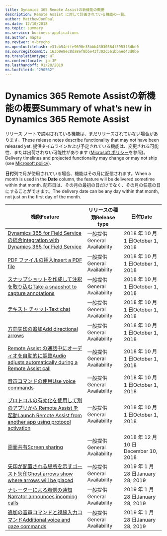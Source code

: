 ```yaml
---
title: Dynamics 365 Remote Assistの新機能の概要
description: Remote Assist に対して計画されている機能の一覧。
author: MatthewJonPaul
ms.date: 12/10/2018
ms.topic: summary
ms.service: business-applications
ms.author: mapau
ms.reviwer: v-brycho
ms.openlocfilehash: e31cb54effe9690e35bbb43030384f5953f3dbd0
ms.sourcegitcommit: 163b0e8ec8da8ef8bbe43f302c561bbaed43d0be
ms.translationtype: HT
ms.contentlocale: ja-JP
ms.lasthandoff: 01/28/2019
ms.locfileid: "290562"
---
```

# <a name="summary-of-whats-new-in-dynamics-365-remote-assist"></a><span data-ttu-id="2313e-103">Dynamics 365 Remote Assistの新機能の概要</span><span class="sxs-lookup"><span data-stu-id="2313e-103">Summary of what’s new in Dynamics 365 Remote Assist</span></span>

<span data-ttu-id="2313e-104">リリース ノートで説明されている機能は、まだリリースされていない場合があります。</span><span class="sxs-lookup"><span data-stu-id="2313e-104">These release notes describe functionality that may not have been released yet.</span></span> <span data-ttu-id="2313e-105">提供タイムラインおよび予定されている機能は、変更される可能性、または出荷されない可能性があります ([Microsoft ポリシー](https://go.microsoft.com/fwlink/p/?linkid=2007332)を参照)。</span><span class="sxs-lookup"><span data-stu-id="2313e-105">Delivery timelines and projected functionality may change or may not ship (see [Microsoft policy](https://go.microsoft.com/fwlink/p/?linkid=2007332)).</span></span>

<span data-ttu-id="2313e-106">**日付**列で月が使用されている場合、機能はその月に配信されます。</span><span class="sxs-lookup"><span data-stu-id="2313e-106">When a month is used in the **Date** column, the feature will be delivered sometime within that month.</span></span> <span data-ttu-id="2313e-107">配布日は、その月の最初の日だけでなく、その月の任意の日にすることができます。</span><span class="sxs-lookup"><span data-stu-id="2313e-107">The delivery date can be any day within that month, not just on the first day of the month.</span></span>


| <span data-ttu-id="2313e-108">**機能**</span><span class="sxs-lookup"><span data-stu-id="2313e-108">**Feature**</span></span>                                     | <span data-ttu-id="2313e-109">**リリースの種類**</span><span class="sxs-lookup"><span data-stu-id="2313e-109">**Release type**</span></span>     | <span data-ttu-id="2313e-110">**日付**</span><span class="sxs-lookup"><span data-stu-id="2313e-110">**Date**</span></span> |
|-------------------------------------------------|----------------------|--------------------------|
| [<span data-ttu-id="2313e-111">Dynamics 365 for Field Service の統合</span><span class="sxs-lookup"><span data-stu-id="2313e-111">Integration with Dynamics 365 for Field Service</span></span>](field-service-integration.md) | <span data-ttu-id="2313e-112">一般提供</span><span class="sxs-lookup"><span data-stu-id="2313e-112">General Availability</span></span> | <span data-ttu-id="2313e-113">2018 年 10 月 1 日</span><span class="sxs-lookup"><span data-stu-id="2313e-113">October 1, 2018</span></span>             |
| [<span data-ttu-id="2313e-114">PDF ファイルの挿入</span><span class="sxs-lookup"><span data-stu-id="2313e-114">Insert a PDF file</span></span>](insert-PDF-file.md)                               | <span data-ttu-id="2313e-115">一般提供</span><span class="sxs-lookup"><span data-stu-id="2313e-115">General Availability</span></span> | <span data-ttu-id="2313e-116">2018 年 10 月 1 日</span><span class="sxs-lookup"><span data-stu-id="2313e-116">October 1, 2018</span></span>             |
| [<span data-ttu-id="2313e-117">スナップショットを作成して注釈を取り込む</span><span class="sxs-lookup"><span data-stu-id="2313e-117">Take a snapshot to capture annotations</span></span>](snapshot.md)         | <span data-ttu-id="2313e-118">一般提供</span><span class="sxs-lookup"><span data-stu-id="2313e-118">General Availability</span></span> | <span data-ttu-id="2313e-119">2018 年 10 月 1 日</span><span class="sxs-lookup"><span data-stu-id="2313e-119">October 1, 2018</span></span>             |
| [<span data-ttu-id="2313e-120">テキスト チャット</span><span class="sxs-lookup"><span data-stu-id="2313e-120">Text chat</span></span>](text-chat.md)                                       | <span data-ttu-id="2313e-121">一般提供</span><span class="sxs-lookup"><span data-stu-id="2313e-121">General Availability</span></span> | <span data-ttu-id="2313e-122">2018 年 10 月 1 日</span><span class="sxs-lookup"><span data-stu-id="2313e-122">October 1, 2018</span></span>             |
| [<span data-ttu-id="2313e-123">方向矢印の追加</span><span class="sxs-lookup"><span data-stu-id="2313e-123">Add directional arrows</span></span>](add-directional-arrow.md)                              | <span data-ttu-id="2313e-124">一般提供</span><span class="sxs-lookup"><span data-stu-id="2313e-124">General Availability</span></span> | <span data-ttu-id="2313e-125">2018 年 10 月 1 日</span><span class="sxs-lookup"><span data-stu-id="2313e-125">October 1, 2018</span></span>             |
| [<span data-ttu-id="2313e-126">Remote Assist の通話中にオーディオを自動的に調整</span><span class="sxs-lookup"><span data-stu-id="2313e-126">Audio adjusts automatically during a Remote Assist call</span></span>](dynamic-audio.md)   | <span data-ttu-id="2313e-127">一般提供</span><span class="sxs-lookup"><span data-stu-id="2313e-127">General Availability</span></span> | <span data-ttu-id="2313e-128">2018 年 10 月 1 日</span><span class="sxs-lookup"><span data-stu-id="2313e-128">October 1, 2018</span></span>             |
| [<span data-ttu-id="2313e-129">音声コマンドの使用</span><span class="sxs-lookup"><span data-stu-id="2313e-129">Use voice commands</span></span>](voice-commands.md)                                  | <span data-ttu-id="2313e-130">一般提供</span><span class="sxs-lookup"><span data-stu-id="2313e-130">General Availability</span></span> | <span data-ttu-id="2313e-131">2018 年 10 月 1 日</span><span class="sxs-lookup"><span data-stu-id="2313e-131">October 1, 2018</span></span>             |
| [<span data-ttu-id="2313e-132">プロトコルの有効化を使用して別のアプリから Remote Assist を起動</span><span class="sxs-lookup"><span data-stu-id="2313e-132">Launch Remote Assist from another app using protocol activation</span></span>](protocol-activation.md)  |  <span data-ttu-id="2313e-133">一般提供</span><span class="sxs-lookup"><span data-stu-id="2313e-133">General Availability</span></span>  | <span data-ttu-id="2313e-134">2018 年 10 月 1 日</span><span class="sxs-lookup"><span data-stu-id="2313e-134">October 1, 2018</span></span>
| [<span data-ttu-id="2313e-135">画面共有</span><span class="sxs-lookup"><span data-stu-id="2313e-135">Screen sharing</span></span>](screen-sharing.md)  |  <span data-ttu-id="2313e-136">一般提供</span><span class="sxs-lookup"><span data-stu-id="2313e-136">General Availability</span></span>  | <span data-ttu-id="2313e-137">2018 年 12 月 10 日</span><span class="sxs-lookup"><span data-stu-id="2313e-137">December 10, 2018</span></span>|
| [<span data-ttu-id="2313e-138">矢印が配置される場所を示すゴースト矢印</span><span class="sxs-lookup"><span data-stu-id="2313e-138">Ghost arrows show where arrows will be placed</span></span>](ghost-arrows.md)| <span data-ttu-id="2313e-139">一般提供</span><span class="sxs-lookup"><span data-stu-id="2313e-139">General Availability</span></span>|<span data-ttu-id="2313e-140">2019 年 1 月 28 日</span><span class="sxs-lookup"><span data-stu-id="2313e-140">January 28, 2019</span></span>|
| [<span data-ttu-id="2313e-141">ナレーターによる着信の通知</span><span class="sxs-lookup"><span data-stu-id="2313e-141">Narrator announces incoming calls</span></span>](narrator.md)| <span data-ttu-id="2313e-142">一般提供</span><span class="sxs-lookup"><span data-stu-id="2313e-142">General Availability</span></span>|<span data-ttu-id="2313e-143">2019 年 1 月 28 日</span><span class="sxs-lookup"><span data-stu-id="2313e-143">January 28, 2019</span></span>|
| [<span data-ttu-id="2313e-144">追加の音声コマンドと視線入力コマンド</span><span class="sxs-lookup"><span data-stu-id="2313e-144">Additional voice and gaze commands</span></span>](additional-voice-commands.md)| <span data-ttu-id="2313e-145">一般提供</span><span class="sxs-lookup"><span data-stu-id="2313e-145">General Availability</span></span>|<span data-ttu-id="2313e-146">2019 年 1 月 28 日</span><span class="sxs-lookup"><span data-stu-id="2313e-146">January 28, 2019</span></span>|
